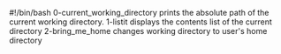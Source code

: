 #!/bin/bash
0-current_working_directory prints the absolute path of the current working directory.
1-listit displays the contents list of the current directory
2-bring_me_home changes working directory to user's home directory
